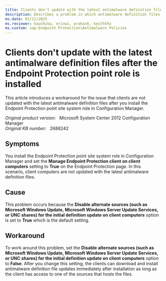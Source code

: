 ```yaml
---
title: Clients don't update with the latest antimalware definition files
description: Describes a problem in which antimalware definition files are not updated on client computers after the Endpoint Protection point site system role is installed.
ms.date: 02/11/2025
ms.reviewer: kaushika, erinwi, prakask, keiththo
ms.custom: sap:Endpoint Protection\Antimalware Policies
---
```

# Clients don't update with the latest antimalware definition files after the Endpoint Protection point role is installed

This article introduces a workaround for the issue that clients are not updated with the latest antimalware definition files after you install the Endpoint Protection point site system role in Configuration Manager.

_Original product version:_ &nbsp; Microsoft System Center 2012 Configuration Manager  
_Original KB number:_ &nbsp; 2688242

## Symptoms

You install the Endpoint Protection point site system role in Configuration Manager and set the **Manage Endpoint Protection client on client computers** setting to **True** on the Endpoint Protection page. In this scenario, client computers are not updated with the latest antimalware definition files.

## Cause

This problem occurs because the **Disable alternate sources (such as Microsoft Windows Update, Microsoft Windows Server Update Services, or UNC shares) for the initial definition update on client computers** option is set to **True** which is the default setting.

## Workaround

To work around this problem, set the **Disable alternate sources (such as Microsoft Windows Update, Microsoft Windows Server Update Services, or UNC shares) for the initial definition update on client computers** option to **False**. After you change this setting, the clients can download and install antimalware definition file updates immediately after installation as long as the client has access to one of the sources that hosts the files.
